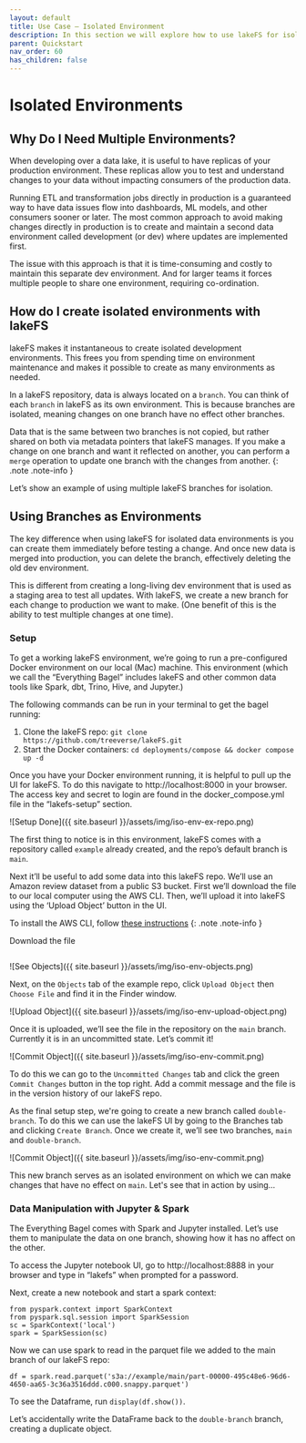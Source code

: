 ```yaml
---
layout: default 
title: Use Case – Isolated Environment
description: In this section we will explore how to use lakeFS for isolated dev environments.
parent: Quickstart
nav_order: 60
has_children: false
---
```


# Isolated Environments

## Why Do I Need Multiple Environments?

When developing over a data lake, it is useful to have replicas of your production environment. These replicas allow you to test and understand changes to your data without impacting consumers of the production data.

Running ETL and transformation jobs directly in production is a guaranteed way to have data issues flow into dashboards, ML models, and other consumers sooner or later. The most common approach to avoid making changes directly in production is to create and maintain a second data environment called development (or dev) where updates are implemented first. 

The issue with this approach is that it is time-consuming and costly to maintain this separate dev environment. And for larger teams it forces multiple people to share one environment, requiring co-ordination.

## How do I create isolated environments with lakeFS

lakeFS makes it instantaneous to create isolated development environments. This frees you from spending time on environment maintenance  and makes it possible to create as many environments as needed.

In a lakeFS repository, data is always located on a `branch`. You can think of each `branch` in lakeFS as its own environment. This is because branches are isolated, meaning changes on one branch have no effect other branches.

Data that is the same between two branches is not copied, but rather shared on both via metadata pointers that lakeFS manages.
If you make a change on one branch and want it reflected on another, you can perform a `merge` operation to update one branch with the changes from another.
{: .note .note-info }

Let’s show an example of using multiple lakeFS branches for isolation.
 

## Using Branches as Environments

The key difference when using lakeFS for isolated data environments is you can create them immediately before testing a change. And once new data is merged into production, you can delete the branch, effectively deleting the old dev environment.

This is different from creating a long-living dev environment that is used as a staging area to test all updates. With lakeFS, we create a new branch for each change to production we want to make. (One benefit of this is the ability to test multiple changes at one time).


### Setup

To get a working lakeFS environment, we’re going to run a pre-configured Docker environment on our local (Mac) machine. This environment (which we call the “Everything Bagel” includes lakeFS and other common data tools like Spark, dbt, Trino, Hive, and Jupyter.)

The following commands can be run in your terminal to get the bagel running:
1. Clone the lakeFS repo: `git clone https://github.com/treeverse/lakeFS.git`
2. Start the Docker containers: `cd deployments/compose && docker compose up -d`

Once you have your Docker environment running, it is helpful to pull up the UI for lakeFS. To do this navigate to http://localhost:8000 in your browser. The access key and secret to login are found in the docker_compose.yml file in the “lakefs-setup” section.

![Setup Done]({{ site.baseurl }}/assets/img/iso-env-ex-repo.png)

The first thing to notice is in this environment, lakeFS comes with a repository called `example` already created, and the repo’s default branch is `main`.

Next it’ll be useful to add some data into this lakeFS repo. We’ll use an Amazon review dataset from a public S3 bucket. First we’ll download the file to our local computer using the AWS CLI. Then, we’ll upload it into lakeFS using the ‘Upload Object’ button in the UI.

To install the AWS CLI, follow [these instructions](https://docs.aws.amazon.com/cli/latest/userguide/getting-started-install.html) {: .note .note-info }

Download the file
```aws s3 cp s3://amazon-reviews-pds/parquet/product_category=Sports/part-00000-495c48e6-96d6-4650-aa65-3c36a3516ddd.c000.snappy.parquet $HOME/
```

![See Objects]({{ site.baseurl }}/assets/img/iso-env-objects.png)

Next, on the `Objects` tab of the example repo, click `Upload Object` then `Choose File` and find it in the Finder window.

![Upload Object]({{ site.baseurl }}/assets/img/iso-env-upload-object.png)

Once it is uploaded, we’ll see the file in the repository on the `main` branch. Currently it is in an uncommitted state. Let’s commit it!

![Commit Object]({{ site.baseurl }}/assets/img/iso-env-commit.png)

To do this we can go to the `Uncommitted Changes` tab and click the green `Commit Changes` button in the top right. Add a commit message and the file is in the version history of our lakeFS repo.

As the final setup step, we're going to create a new branch called `double-branch`. To do this we can use the lakeFS UI by going to the Branches tab and clicking `Create Branch`. Once we create it, we’ll see two branches, `main` and `double-branch`.

![Commit Object]({{ site.baseurl }}/assets/img/iso-env-commit.png)

This new branch serves as an isolated environment on which we can make changes that have no effect on `main`. Let's see that in action by using...

### Data Manipulation with Jupyter & Spark

The Everything Bagel comes with Spark and Jupyter installed. Let’s use them to manipulate the data on one branch, showing how it has no affect on the other.

To access the Jupyter notebook UI, go to http://localhost:8888 in your browser and type in “lakefs” when prompted for a password. 

Next, create a new notebook and start a spark context:

```
from pyspark.context import SparkContext
from pyspark.sql.session import SparkSession
sc = SparkContext('local')
spark = SparkSession(sc)
```

Now we can use spark to read in the parquet file we added to the main branch of our lakeFS repo:

```
df = spark.read.parquet('s3a://example/main/part-00000-495c48e6-96d6-4650-aa65-3c36a3516ddd.c000.snappy.parquet')
```

To see the Dataframe, run `display(df.show())`.

Let’s accidentally write the DataFrame back to the `double-branch` branch, creating a duplicate object.
